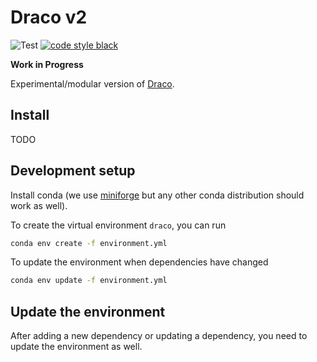 # Draco v2
![Test](https://github.com/cmudig/draco2/workflows/Test/badge.svg)
[![code style black](https://img.shields.io/badge/code%20style-black-000000.svg)](https://github.com/psf/black)

**Work in Progress**

Experimental/modular version of [Draco](https://github.com/uwdata/draco).

## Install

TODO

## Development setup

Install conda (we use [miniforge](https://github.com/conda-forge/miniforge) but any other conda distribution should work as well).

To create the virtual environment `draco`, you can run

```sh
conda env create -f environment.yml
```

To update the environment when dependencies have changed

```sh
conda env update -f environment.yml
```

## Update the environment

After adding a new dependency or updating a dependency, you need to update the environment as well.
